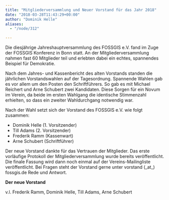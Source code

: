 ```yaml
---
title: "Mitgliederversammlung und Neuer Vorstand für das Jahr 2018"
date: "2018-03-28T11:43:29+00:00"
author: "Dominik Helle"
aliases:
  - "/node/312"

---
```


<p>Die diesjährige Jahreshauptversammlung des FOSSGIS e.V. fand im Zuge der FOSSGIS Konferenz in Bonn statt. An der Mitgliederversammlung nahmen fast 60 Mitglieder teil und erlebten dabei ein echtes, spannendes Beispiel für Demokratie.</p>

<p>Nach dem Jahres- und Kassenbericht des alten Vorstands standen die jährlichen Vorstandswahlen auf der Tagesordnung. 
Spannende Wahlen gab es vor allem um den Posten den Schriftführers. So gab es mit Michael Reichert und Arne Schubert zwei Kandidaten. Diese Sorgen für ein Novum im Verein, da beide im ersten Wahlgang die identische Stimmenzahl erhielten, so dass ein zweiter Wahldurchgang notwendig war. </p>

<p>Nach der Wahl setzt sich der Vorstand des FOSSGIS e.V. wie folgt zusammen:</p>

<ul>
<li>Dominik Helle (1. Vorsitzender)</li>
<li>Till Adams (2. Vorsitzender)</li>
 <li>Frederik Ramm (Kassenwart)</li>
 <li>Arne Schubert (Schriftführer) </li>
</ul>

<p>Der neue Vorstand dankte für das Vertrauen der Mitglieder. Das erste vorläufige Protokoll der Mitgliederversammlung wurde bereits veröffentlicht.  Die finale Fassung wird dann noch einmal auf der Vereins-Mailingliste veröffentlicht. Bei Fragen steht der Vorstand gerne unter vorstand (_at_) fossgis.de Rede und Antwort. </p>

<p><strong>Der neue Vorstand</strong></p>
<p>v.l. Frederik Ramm, Dominik Helle, Till Adams, Arne Schubert</p>
